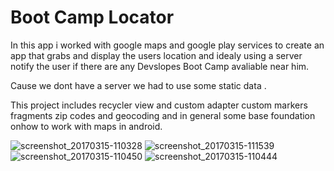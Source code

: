# Boot Camp Locator
In this app i worked with google maps and google play services to create an app that grabs and display the users location 
and idealy using a server notify the user if there are any Devslopes Boot Camp avaliable near him.

Cause we dont have a server we had to use some static data .

This project includes recycler view and custom adapter 
custom markers 
fragments 
zip codes and geocoding
and in general some base foundation onhow to work with maps in android.


![screenshot_20170315-110328](https://cloud.githubusercontent.com/assets/21143253/23941300/fc620db8-0970-11e7-913a-7f02b899bb50.png)
![screenshot_20170315-111539](https://cloud.githubusercontent.com/assets/21143253/23941305/0033dcbe-0971-11e7-9f56-e65015197fcc.png)
![screenshot_20170315-110450](https://cloud.githubusercontent.com/assets/21143253/23941307/023bdafc-0971-11e7-8a72-d1eb953157f3.png)
![screenshot_20170315-110444](https://cloud.githubusercontent.com/assets/21143253/23941309/0414247e-0971-11e7-8d50-be6b8a37b4b5.png)



